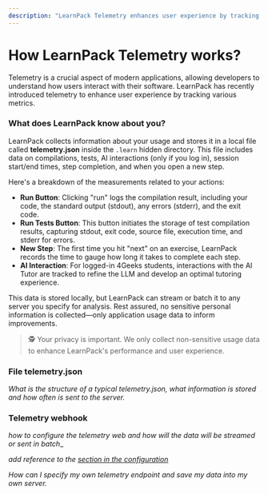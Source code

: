 ```yaml
---
description: "LearnPack Telemetry enhances user experience by tracking interactions and performance metrics, stored locally for improvement analysis."
---
```



# How **LearnPack Telemetry** works?

Telemetry is a crucial aspect of modern applications, allowing developers to understand how users interact with their software. LearnPack has recently introduced telemetry to enhance user experience by tracking various metrics.

### What does LearnPack know about you?

LearnPack collects information about your usage and stores it in a local file called **telemetry.json** inside the `.learn` hidden directory. This file includes data on compilations, tests, AI interactions (only if you log in), session start/end times, step completion, and when you open a new step. 

Here's a breakdown of the measurements related to your actions:

- **Run Button**: Clicking "run" logs the compilation result, including your code, the standard output (stdout), any errors (stderr), and the exit code.
- **Run Tests Button**: This button initiates the storage of test compilation results, capturing stdout, exit code, source file, execution time, and stderr for errors.
- **New Step**: The first time you hit "next" on an exercise, LearnPack records the time to gauge how long it takes to complete each step.
- **AI Interaction**: For logged-in 4Geeks students, interactions with the AI Tutor are tracked to refine the LLM and develop an optimal tutoring experience.

This data is stored locally, but LearnPack can stream or batch it to any server you specify for analysis. Rest assured, no sensitive personal information is collected—only application usage data to inform improvements.

> 🕵️ Your privacy is important. We only collect non-sensitive usage data to enhance LearnPack's performance and user experience.

### File telemetry.json

_What is the structure of a typical telemetry.json, what information is stored and how often is sent to the server._

### Telemetry webhook

_how to configure the telemetry web and how will the data will be streamed or sent in batch__

_add reference to the [section in the configuration](https://4geeks.com/lesson/learnpack-configuration)_

_How can I specify my own telemetry endpoint and save my data into my own server._

